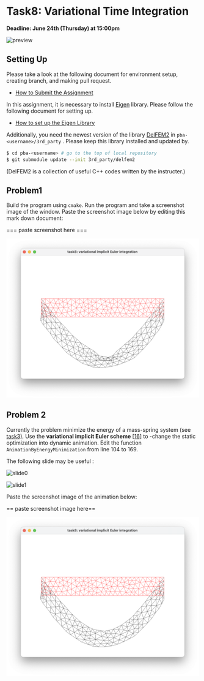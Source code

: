 # Task8: Variational Time Integration 

**Deadline: June 24th (Thursday) at 15:00pm**

![preview](preview.png)

## Setting Up

Please take a look at the following document for environment setup, creating branch, and making pull request.

- [How to Submit the Assignment](../doc/submit.md)

In this assignment, it is necessary to install [Eigen](https://eigen.tuxfamily.org/index.php?title=Main_Page) library. Please follow the following document for setting up.    

- [How to set up the Eigen Library](../doc/setup_eigen.md)  


Additionally, you need the newest version of the library [DelFEM2](https://github.com/nobuyuki83/delfem2) in `pba-<username>/3rd_party` . Please keep this library installed and updated by. 

```bash
$ cd pba-<username> # go to the top of local repository
$ git submodule update --init 3rd_party/delfem2
```

(DelFEM2 is a collection of useful C++ codes written by the instructer.)



## Problem1

Build the program using `cmake`. Run the program and take a screenshot image of the window. Paste the screenshot image below by editing this mark down document:

=== paste screenshot here ===

![preoblem1](problem1.png)



## Problem 2

Currently the problem minimize the energy of a mass-spring system (see [task3)](../task3). Use the **variational implicit Euler scheme** [[16]](http://www.nobuyuki-umetani.com/scribble/variational_integration.pdf) to -change the static optimization into dynamic animation. Edit the function `AnimationByEnergyMinimization`  from line 104 to 169.

The following slide may be useful :

![slide0](slide0.png)

![slide1](slide1.png)



Paste the screenshot image of the animation below:

== paste screenshot image here==

![problem2](problem2.png)







